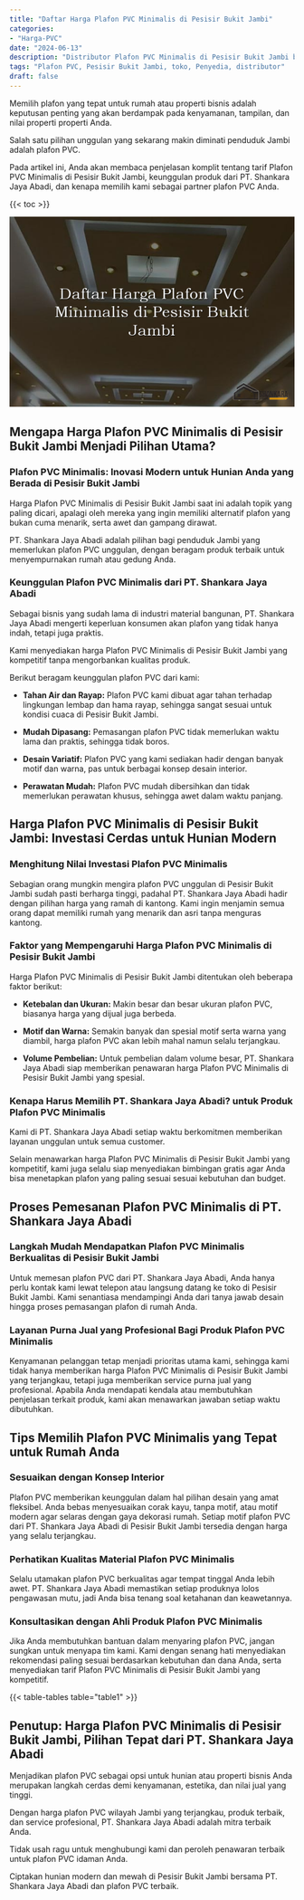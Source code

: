 ```yaml
---
title: "Daftar Harga Plafon PVC Minimalis di Pesisir Bukit Jambi"
categories: 
- "Harga-PVC"
date: "2024-06-13"
description: "Distributor Plafon PVC Minimalis di Pesisir Bukit Jambi bagi tempat tinggal, kantor, serta ritel. Panel unggulan, beragam motif, variasi warna menarik, dengan layanan instalasi dikerjakan oleh teknisi ahli dan kepastian resmi!|Servis penyediaan Plafon PVC Minimalis di Pesisir Bukit Jambi bagi keperluan tempat tinggal, perkantoran, atau gerai, dengan panel terbaik dan pemasangan oleh tenaga ahli berpengalaman serta jaminan resmi.|Solusi Plafon PVC Minimalis di Pesisir Bukit Jambi yang terbukti untuk tempat tinggal, kantor, dan toko, dengan produk berkualitas dan penempatan dikerjakan oleh tenaga ahli ahli serta jaminan resmi.|Penjualan Plafon PVC Minimalis di Pesisir Bukit Jambi bagi tempat tinggal, perkantoran, serta toko, dengan material unggulan dan penempatan oleh tenaga ahli berpengalaman, lengkap dengan jaminan resmi.}"
tags: "Plafon PVC, Pesisir Bukit Jambi, toko, Penyedia, distributor"
draft: false
---
```


Memilih plafon yang tepat untuk rumah atau properti bisnis adalah keputusan penting yang akan berdampak pada kenyamanan, tampilan, dan nilai properti properti Anda.

Salah satu pilihan unggulan yang sekarang makin diminati penduduk Jambi adalah plafon PVC.

Pada artikel ini, Anda akan membaca penjelasan komplit tentang tarif Plafon PVC Minimalis di Pesisir Bukit Jambi, keunggulan produk dari PT. Shankara Jaya Abadi, dan kenapa memilih kami sebagai partner plafon PVC Anda.

{{< toc >}}

![Daftar Harga Plafon PVC Minimalis di Pesisir Bukit Jambi](/images/Harga-PVC/Daftar-Harga-Plafon-PVC-Minimalis-di-Pesisir-Bukit-Jambi.png)


## Mengapa Harga Plafon PVC Minimalis di Pesisir Bukit Jambi Menjadi Pilihan Utama?

### Plafon PVC Minimalis: Inovasi Modern untuk Hunian Anda yang Berada di Pesisir Bukit Jambi

Harga Plafon PVC Minimalis di Pesisir Bukit Jambi saat ini adalah topik yang paling dicari, apalagi oleh mereka yang ingin memiliki alternatif plafon yang bukan cuma menarik, serta awet dan gampang dirawat.

PT. Shankara Jaya Abadi adalah pilihan bagi penduduk Jambi yang memerlukan plafon PVC unggulan, dengan beragam produk terbaik untuk menyempurnakan rumah atau gedung Anda.

### Keunggulan Plafon PVC Minimalis dari PT. Shankara Jaya Abadi

Sebagai bisnis yang sudah lama di industri material bangunan, PT. Shankara Jaya Abadi mengerti keperluan konsumen akan plafon yang tidak hanya indah, tetapi juga praktis.

Kami menyediakan harga Plafon PVC Minimalis di Pesisir Bukit Jambi yang kompetitif tanpa mengorbankan kualitas produk.

Berikut beragam keunggulan plafon PVC dari kami:

- **Tahan Air dan Rayap:** Plafon PVC kami dibuat agar tahan terhadap lingkungan lembap dan hama rayap, sehingga sangat sesuai untuk kondisi cuaca di Pesisir Bukit Jambi.

- **Mudah Dipasang:** Pemasangan plafon PVC tidak memerlukan waktu lama dan praktis, sehingga tidak boros.

- **Desain Variatif:** Plafon PVC yang kami sediakan hadir dengan banyak motif dan warna, pas untuk berbagai konsep desain interior.

- **Perawatan Mudah:** Plafon PVC mudah dibersihkan dan tidak memerlukan perawatan khusus, sehingga awet dalam waktu panjang.

## Harga Plafon PVC Minimalis di Pesisir Bukit Jambi: Investasi Cerdas untuk Hunian Modern

### Menghitung Nilai Investasi Plafon PVC Minimalis

Sebagian orang mungkin mengira plafon PVC unggulan di Pesisir Bukit Jambi sudah pasti berharga tinggi, padahal PT. Shankara Jaya Abadi hadir dengan pilihan harga yang ramah di kantong. Kami ingin menjamin semua orang dapat memiliki rumah yang menarik dan asri tanpa menguras kantong.

### Faktor yang Mempengaruhi Harga Plafon PVC Minimalis di Pesisir Bukit Jambi

Harga Plafon PVC Minimalis di Pesisir Bukit Jambi ditentukan oleh beberapa faktor berikut:

- **Ketebalan dan Ukuran:** Makin besar dan besar ukuran plafon PVC, biasanya harga yang dijual juga berbeda.

- **Motif dan Warna:** Semakin banyak dan spesial motif serta warna yang diambil, harga plafon PVC akan lebih mahal namun selalu terjangkau.

- **Volume Pembelian:** Untuk pembelian dalam volume besar, PT. Shankara Jaya Abadi siap memberikan penawaran harga Plafon PVC Minimalis di Pesisir Bukit Jambi yang spesial.

### Kenapa Harus Memilih PT. Shankara Jaya Abadi? untuk Produk Plafon PVC Minimalis

Kami di PT. Shankara Jaya Abadi setiap waktu berkomitmen memberikan layanan unggulan untuk semua customer.

Selain menawarkan harga Plafon PVC Minimalis di Pesisir Bukit Jambi yang kompetitif, kami juga selalu siap menyediakan bimbingan gratis agar Anda bisa menetapkan plafon yang paling sesuai sesuai kebutuhan dan budget.

## Proses Pemesanan Plafon PVC Minimalis di PT. Shankara Jaya Abadi

### Langkah Mudah Mendapatkan Plafon PVC Minimalis Berkualitas di Pesisir Bukit Jambi

Untuk memesan plafon PVC dari PT. Shankara Jaya Abadi, Anda hanya perlu kontak kami lewat telepon atau langsung datang ke toko di Pesisir Bukit Jambi. Kami senantiasa mendampingi Anda dari tanya jawab desain hingga proses pemasangan plafon di rumah Anda.

### Layanan Purna Jual yang Profesional Bagi Produk Plafon PVC Minimalis

Kenyamanan pelanggan tetap menjadi prioritas utama kami, sehingga kami tidak hanya memberikan harga Plafon PVC Minimalis di Pesisir Bukit Jambi yang terjangkau, tetapi juga memberikan service purna jual yang profesional. Apabila Anda mendapati kendala atau membutuhkan penjelasan terkait produk, kami akan menawarkan jawaban setiap waktu dibutuhkan.

## Tips Memilih Plafon PVC Minimalis yang Tepat untuk Rumah Anda

### Sesuaikan dengan Konsep Interior

Plafon PVC memberikan keunggulan dalam hal pilihan desain yang amat fleksibel. Anda bebas menyesuaikan corak kayu, tanpa motif, atau motif modern agar selaras dengan gaya dekorasi rumah. Setiap motif plafon PVC dari PT. Shankara Jaya Abadi di Pesisir Bukit Jambi tersedia dengan harga yang selalu terjangkau.

### Perhatikan Kualitas Material Plafon PVC Minimalis

Selalu utamakan plafon PVC berkualitas agar tempat tinggal Anda lebih awet. PT. Shankara Jaya Abadi memastikan setiap produknya lolos pengawasan mutu, jadi Anda bisa tenang soal ketahanan dan keawetannya.

### Konsultasikan dengan Ahli Produk Plafon PVC Minimalis

Jika Anda membutuhkan bantuan dalam menyaring plafon PVC, jangan sungkan untuk menyapa tim kami. Kami dengan senang hati menyediakan rekomendasi paling sesuai berdasarkan kebutuhan dan dana Anda, serta menyediakan tarif Plafon PVC Minimalis di Pesisir Bukit Jambi yang kompetitif.

{{< table-tables table="table1" >}}

## Penutup: Harga Plafon PVC Minimalis di Pesisir Bukit Jambi, Pilihan Tepat dari PT. Shankara Jaya Abadi

Menjadikan plafon PVC sebagai opsi untuk hunian atau properti bisnis Anda merupakan langkah cerdas demi kenyamanan, estetika, dan nilai jual yang tinggi.

Dengan harga plafon PVC wilayah Jambi yang terjangkau, produk terbaik, dan service profesional, PT. Shankara Jaya Abadi adalah mitra terbaik Anda.

Tidak usah ragu untuk menghubungi kami dan peroleh penawaran terbaik untuk plafon PVC idaman Anda.

Ciptakan hunian modern dan mewah di Pesisir Bukit Jambi bersama PT. Shankara Jaya Abadi dan plafon PVC terbaik.
